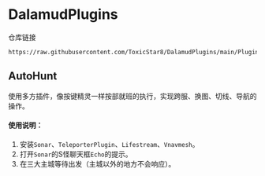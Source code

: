 # DalamudPlugins

仓库链接
```
https://raw.githubusercontent.com/ToxicStar8/DalamudPlugins/main/Plugins/pluginmaster.json
```

## AutoHunt
使用多方插件，像按键精灵一样按部就班的执行，实现跨服、换图、切线、导航的操作。

#### 使用说明：
1. 安装`Sonar`、`TeleporterPlugin`、`Lifestream`、`Vnavmesh`。
2. 打开`Sonar`的S怪聊天框`Echo`的提示。
3. 在三大主城等待出发（主城以外的地方不会响应）。
